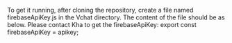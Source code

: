 To get it running, after cloning the repository, create a file named firebaseApiKey.js in the Vchat directory. The content of the file should be as below. Please contact Kha to get the firebaseApiKey:
export const firebaseApiKey = apikey;

